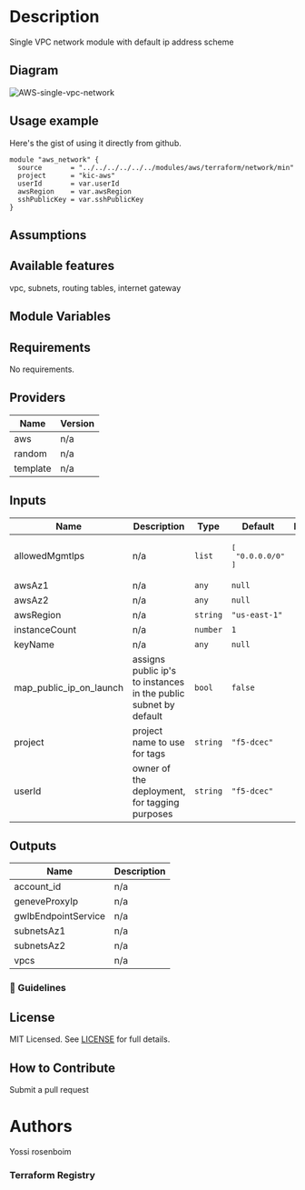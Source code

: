 # Description
Single VPC network module with default ip address scheme

## Diagram

![AWS-single-vpc-network](AWS-single-vpc-network.png)
## Usage example

Here's the gist of using it directly from github.

```hcl
module "aws_network" {
  source       = "../../../../../../modules/aws/terraform/network/min"
  project      = "kic-aws"
  userId       = var.userId
  awsRegion    = var.awsRegion
  sshPublicKey = var.sshPublicKey
}
```

## Assumptions

## Available features

vpc, subnets, routing tables, internet gateway
## Module Variables

<!-- BEGINNING OF PRE-COMMIT-TERRAFORM DOCS HOOK -->
## Requirements

No requirements.

## Providers

| Name | Version |
|------|---------|
| aws | n/a |
| random | n/a |
| template | n/a |

## Inputs

| Name | Description | Type | Default | Required |
|------|-------------|------|---------|:--------:|
| allowedMgmtIps | n/a | `list` | <pre>[<br>  "0.0.0.0/0"<br>]</pre> | no |
| awsAz1 | n/a | `any` | `null` | no |
| awsAz2 | n/a | `any` | `null` | no |
| awsRegion | n/a | `string` | `"us-east-1"` | no |
| instanceCount | n/a | `number` | `1` | no |
| keyName | n/a | `any` | `null` | no |
| map\_public\_ip\_on\_launch | assigns public ip's to instances in the public subnet by default | `bool` | `false` | no |
| project | project name to use for tags | `string` | `"f5-dcec"` | no |
| userId | owner of the deployment, for tagging purposes | `string` | `"f5-dcec"` | no |

## Outputs

| Name | Description |
|------|-------------|
| account\_id | n/a |
| geneveProxyIp | n/a |
| gwlbEndpointService | n/a |
| subnetsAz1 | n/a |
| subnetsAz2 | n/a |
| vpcs | n/a |

<!-- END OF PRE-COMMIT-TERRAFORM DOCS HOOK -->

### :memo: Guidelines


## License

MIT Licensed. See [LICENSE](./LICENSE) for full details.

## How to Contribute

Submit a pull request

# Authors
Yossi rosenboim

### Terraform Registry
